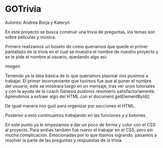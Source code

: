 # GOTrivia
Autores: Andrea Borja y Kateryn

En este proyecto se busca construir una trivia de preguntas, los temas son sobre peliculas y música.

Primero realizamos un boseto de como queriamos que quede el primer pantallazo de la trivia en el cual se muestra el nombre de nuestro proyecto y se le pide el nombre al usuario, quedando algo asi:

*imagen*

Teniendo ya la idea básica de lo que queriamos plasmar nos pusimos a trabajar. El primer inconveniente que tuvimos fue que al poner el nombre del usuario, este se mostrara luego en un mensaje; tras ver unos tutoriales y con la ayuda de la coach Genesis pudimos resolverlo satisfactoriamente. Aprendimos a extraer algo del HTML con el document.getElementById()

De igual manera nos guió para organizar por secciones el HTML.

Posterior a esto continuamos trabajando en las funciones y y botones.

En este punto ya le empezamos a dar un poco de forma y color con el CSS al proyecto. Para ambas también fue nuevo el trabajar en el CSS, pero sin mucha complicación. Emocionadas por lo que ibamos logrando, pasamos a resolver la parte de las preguntas y respuestas de la trivia.

